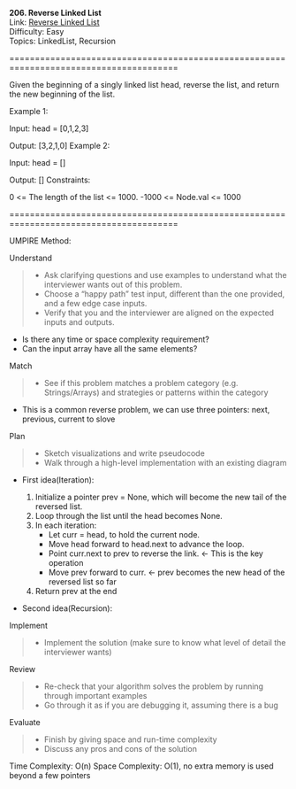 **206. Reverse Linked List**  
Link: [Reverse Linked List](https://neetcode.io/problems/reverse-a-linked-list?list=neetcode150)  
Difficulty: Easy  
Topics: LinkedList, Recursion  

=======================================================================================

Given the beginning of a singly linked list head, reverse the list, and return the new beginning of the list.

Example 1:

Input: head = [0,1,2,3]

Output: [3,2,1,0]
Example 2:

Input: head = []

Output: []
Constraints:

0 <= The length of the list <= 1000.
-1000 <= Node.val <= 1000  

=======================================================================================

UMPIRE Method:

Understand
> - Ask clarifying questions and use examples to understand what the interviewer wants out of this problem.
> - Choose a “happy path” test input, different than the one provided, and a few edge case inputs.
> - Verify that you and the interviewer are aligned on the expected inputs and outputs.
- Is there any time or space complexity requirement?
- Can the input array have all the same elements?
    
Match
> - See if this problem matches a problem category (e.g. Strings/Arrays) and strategies or patterns within the category
- This is a common reverse problem, we can use three pointers: next, previous, current to slove 
  
Plan
> - Sketch visualizations and write pseudocode
> - Walk through a high-level implementation with an existing diagram
- First idea(Iteration):
  1. Initialize a pointer prev = None, which will become the new tail of the reversed list.
  2. Loop through the list until the head becomes None.
  3. In each iteration:
     - Let curr = head, to hold the current node.
     - Move head forward to head.next to advance the loop.
     - Point curr.next to prev to reverse the link. <- This is the key operation
     - Move prev forward to curr. <- prev becomes the new head of the reversed list so far
  5. Return prev at the end  
     
- Second idea(Recursion):
   
Implement
> - Implement the solution (make sure to know what level of detail the interviewer wants)

Review
> - Re-check that your algorithm solves the problem by running through important examples
> - Go through it as if you are debugging it, assuming there is a bug

Evaluate
> - Finish by giving space and run-time complexity
> - Discuss any pros and cons of the solution


Time Complexity: O(n)
Space Complexity: O(1), no extra memory is used beyond a few pointers
